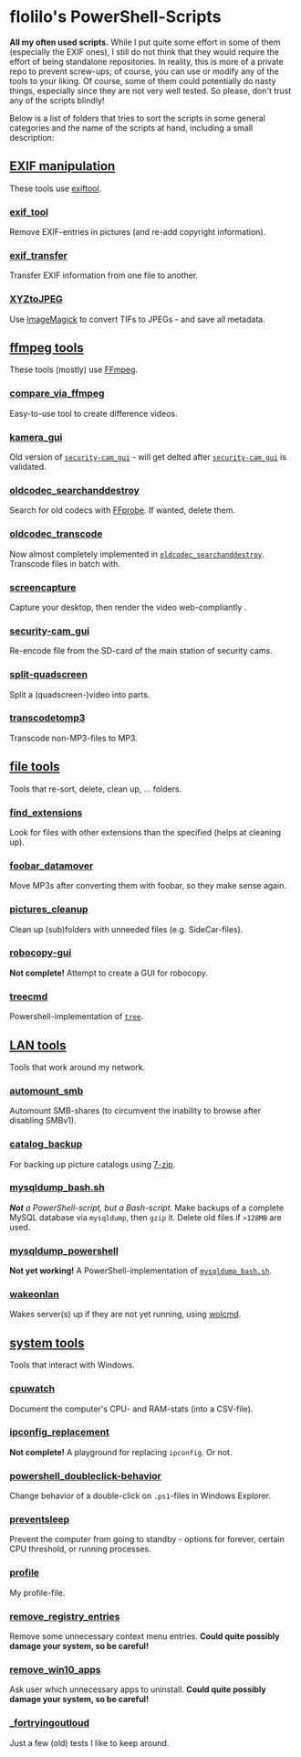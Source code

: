 # flolilo's PowerShell-Scripts

**All my often used scripts.**
While I put quite some effort in some of them (especially the EXIF ones), I still do not think that they would require the effort of being standalone repositories. In reality, this is more of a private repo to prevent screw-ups; of course, you can use or modify any of the tools to your liking.
Of course, some of them could potentially do nasty things, especially since they are not very well tested. So please, don't trust any of the scripts blindly!

Below is a list of folders that tries to sort the scripts in some general categories and the name of the scripts at hand, including a small description:

## [EXIF manipulation](./EXIF_manipulation)

These tools use [exiftool](https://sno.phy.queensu.ca/~phil/exiftool/).

### [exif_tool](./EXIF_manipulation/exif_tool.ps1)

Remove EXIF-entries in pictures (and re-add copyright information).

### [exif_transfer](./EXIF_manipulation/exif_transfer.ps1)

Transfer EXIF information from one file to another.

### [XYZtoJPEG](./EXIF_manipulation/XYZtoJPEG.ps1)

Use [ImageMagick](https://www.imagemagick.org/) to convert TIFs to JPEGs - and save all metadata.

## [ffmpeg tools](./ffmpeg_tools)

These tools (mostly) use [FFmpeg](https://ffmpeg.org/).

### [compare_via_ffmpeg](./ffmpeg_tools/compare_via_ffmpeg.ps1)

Easy-to-use tool to create difference videos.

### [kamera_gui](./ffmpeg_tools/kamera_gui.ps1)

Old version of [`security-cam_gui`](./ffmpeg_tools/security-cam_gui.ps1) - will get delted after [`security-cam_gui`](./ffmpeg_tools/security-cam_gui.ps1) is validated.

### [oldcodec_searchanddestroy](./ffmpeg_tools/oldcodec_searchanddestroy.ps1)

Search for old codecs with [FFprobe](https://ffmpeg.org/). If wanted, delete them.

### [oldcodec_transcode](./ffmpeg_tools/oldcodec_transcode.ps1)

Now almost completely implemented in [`oldcodec_searchanddestroy`](./ffmpeg_tools/oldcodec_searchanddestroy.ps1). Transcode files in batch with.

### [screencapture](./ffmpeg_tools/screencapture.ps1)

Capture your desktop, then render the video web-compliantly .

### [security-cam_gui](./ffmpeg_tools/security-cam_gui.ps1)

Re-encode file from the SD-card of the main station of security cams.

### [split-quadscreen](./ffmpeg_tools/split-quadscreen.ps1)

Split a (quadscreen-)video into parts.

### [transcodetomp3](./ffmpeg_tools/transcodetomp3.ps1)

Transcode non-MP3-files to MP3.

## [file tools](./file_tools)

Tools that re-sort, delete, clean up, ... folders.

### [find_extensions](./file_tools/find_extensions.ps1)

Look for files with other extensions than the specified (helps at cleaning up).

### [foobar_datamover](./file_tools/foobar_datamover.ps1)

Move MP3s after converting them with foobar, so they make sense again.

### [pictures_cleanup](./file_tools/pictures_cleanup.ps1)

Clean up (sub)folders with unneeded files (e.g. SideCar-files).

### [robocopy-gui](./file_tools/robocopy-gui.ps1)

**Not complete!** Attempt to create a GUI for robocopy.

### [treecmd](./file_tools/treecmd.ps1)

Powershell-implementation of [`tree`](https://docs.microsoft.com/en-us/previous-versions/windows/it-pro/windows-xp/bb491019(v=technet.10)).

## [LAN tools](./LAN_tools)

Tools that work around my network.

### [automount_smb](./LAN_tools/automount_smb.ps1)

Automount SMB-shares (to circumvent the inability to browse after disabling SMBv1).

### [catalog_backup](./LAN_tools/catalog_backup.ps1)

For backing up picture catalogs using [7-zip](http://www.7-zip.org/).

### [mysqldump_bash.sh](./LAN_tools/mysqldump_bash.sh)

_**Not** a PowerShell-script, but a Bash-script._ Make backups of a complete MySQL database via `mysqldump`, then `gzip` it. Delete old files if `>128MB` are used.

### [mysqldump_powershell](./LAN_tools/mysqldump_powershell.ps1)

**Not yet working!** A PowerShell-implementation of [`mysqldump_bash.sh`](./LAN_tools/mysqldump_bash.sh).

### [wakeonlan](./LAN_tools/wakeonlan.ps1)

Wakes server(s) up if they are not yet running, using [wolcmd](https://www.depicus.com/wake-on-lan/wake-on-lan-cmd).

## [system tools](./system_tools)

Tools that interact with Windows.

### [cpuwatch](./system_tools/cpuwatch.ps1)

Document the computer's CPU- and RAM-stats (into a CSV-file).

### [ipconfig_replacement](./system_tools/ipconfig_replacement.ps1)

**Not complete!** A playground for replacing `ipconfig`. Or not.

### [powershell_doubleclick-behavior](./system_tools/powershell_doubleclick-behavior.ps1)

Change behavior of a double-click on `.ps1`-files in Windows Explorer.

### [preventsleep](./system_tools/preventsleep.ps1)

Prevent the computer from going to standby - options for forever, certain CPU threshold, or running processes.

### [profile](./system_tools/profile.ps1)

My profile-file.

### [remove_registry_entries](./system_tools/remove_registry_entries.ps1)

Remove some unnecessary context menu entries. **Could quite possibly damage your system, so be careful!**

### [remove_win10_apps](./system_tools/remove_win10_apps.ps1)

Ask user which unnecessary apps to uninstall. **Could quite possibly damage your system, so be careful!**

### [_fortryingoutloud](./_fortryingoutloud.ps1)

Just a few (old) tests I like to keep around.